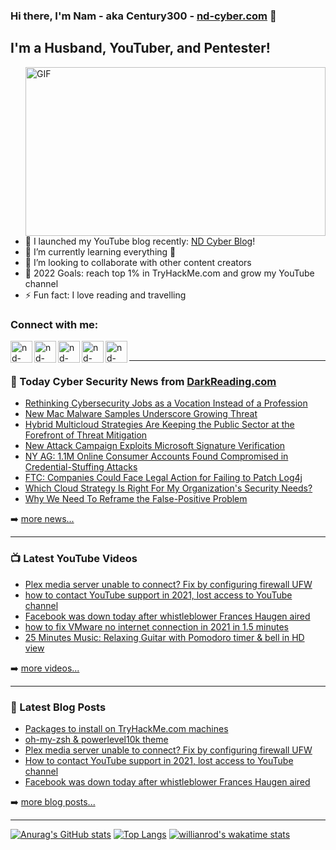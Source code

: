 ### Hi there, I'm Nam - aka Century300 - [nd-cyber.com][website] 👋 

## I'm a Husband, YouTuber, and Pentester!
 <img align="right" alt="GIF" src="https://user-images.githubusercontent.com/67885281/148101907-25ca9cb2-af05-4dbd-85ad-3633bdd04027.gif" width="480" height="270" />

- 🔭 I launched my YouTube blog recently: [ND Cyber Blog][youtube]!
- 🌱 I’m currently learning everything 🤣
- 👯 I’m looking to collaborate with other content creators
- 🥅 2022 Goals: reach top 1% in TryHackMe.com and grow my YouTube channel
- ⚡ Fun fact: I love reading and travelling


### Connect with me:

[<img align="left" alt="nd-cyber.com" width="35px" src="https://www.svgrepo.com/show/46221/globe.svg" />][website]
[<img align="left" alt="nd-cyber | Twitter" width="35px" src="https://www.svgrepo.com/show/157815/twitter.svg" />][twitter]
[<img align="left" alt="nd-cyber | Facebook" width="35px" src="https://www.svgrepo.com/show/138943/facebook.svg" />][facebook]
[<img align="left" alt="nd-cyber | Patreon" width="35px" src="https://www.svgrepo.com/show/331529/patreon-v2.svg" />][patreon]
[<img align="left" alt="nd-cyber | YouTube" width="35px" src="https://www.svgrepo.com/show/95009/youtube.svg" />][youtube]

<br />

---
### 📰 Today Cyber Security News from [DarkReading.com](https://DarkReading.com)

<!-- DARKREADING:START -->
- [Rethinking Cybersecurity Jobs as a Vocation Instead of a Profession](https://www.darkreading.com/careers-and-people/rethinking-cybersecurity-jobs-as-a-vocation-instead-of-a-profession)
- [New Mac Malware Samples Underscore Growing Threat](https://www.darkreading.com/vulnerabilities-threats/new-mac-malware-samples-underscore-growing-threat)
- [Hybrid Multicloud Strategies Are Keeping the Public Sector at the Forefront of Threat Mitigation](https://www.darkreading.com/cloud/hybrid-multicloud-strategies-are-keeping-the-public-sector-at-the-forefront-of-threat-mitigation)
- [New Attack Campaign Exploits Microsoft Signature Verification](https://www.darkreading.com/attacks-breaches/new-attack-campaign-exploits-microsoft-signature-verification)
- [NY AG: 1.1M Online Consumer Accounts Found Compromised in Credential-Stuffing Attacks](https://www.darkreading.com/threat-intelligence/ny-ag-1-1m-online-accounts-compromised-in-credential-stuffing-attack)
- [FTC: Companies Could Face Legal Action for Failing to Patch Log4j](https://www.darkreading.com/vulnerabilities-threats/ftc-companies-could-face-legal-action-for-failing-to-patch-log4j)
- [Which Cloud Strategy Is Right For My Organization&#39;s Security Needs?](https://www.darkreading.com/edge-ask-the-experts/which-cloud-strategy-is-right-for-my-organization-security-needs)
- [Why We Need To Reframe the False-Positive Problem](https://www.darkreading.com/attacks-breaches/why-we-need-to-reframe-the-false-positive-problem)
<!-- DARKREADING:END -->

➡️ [more news...](https://www.darkreading.com/)

---
### 📺 Latest YouTube Videos

<!-- YOUTUBE:START -->
- [Plex media server unable to connect? Fix by configuring firewall UFW](https://www.youtube.com/watch?v=-UTHUouiSVQ)
- [how to contact YouTube support in 2021, lost access to YouTube channel](https://www.youtube.com/watch?v=dQu735Nmp14)
- [Facebook was down today after whistleblower Frances Haugen aired](https://www.youtube.com/watch?v=fKoa-SPk9FM)
- [how to fix VMware no internet connection in 2021 in 1.5 minutes](https://www.youtube.com/watch?v=7UwhtDtHgOc)
- [25 Minutes Music: Relaxing Guitar with Pomodoro timer &amp; bell in HD view](https://www.youtube.com/watch?v=Wq8ZsjbbypE)
<!-- YOUTUBE:END -->

➡️ [more videos...](https://www.youtube.com/channel/UCVsmmOPP9L42oTOlpYtojGQ/featured)

---
### 📕 Latest Blog Posts

<!-- BLOG-POST-LIST:START -->
- [Packages to install on TryHackMe.com machines](https://nd-cyber.com/packages-to-install-on-tryhackme-com-machines)
- [oh-my-zsh &amp; powerlevel10k theme](https://nd-cyber.com/oh-my-zsh-powerlevel10k-theme)
- [Plex media server unable to connect? Fix by configuring firewall UFW](https://nd-cyber.com/plex-media-server-unable-to-connect-fix-by-configuring-firewall-ufw)
- [How to contact YouTube support in 2021, lost access to YouTube channel](https://nd-cyber.com/how-to-contact-youtube-support-in-2021-lost-access-to-youtube-channel)
- [Facebook was down today after whistleblower Frances Haugen aired](https://nd-cyber.com/facebook-was-down-today-after-whistleblower-frances-haugen-aired)
<!-- BLOG-POST-LIST:END -->

➡️ [more blog posts...](https://nd-cyber.com/blog)

---
[![Anurag's GitHub stats](https://github-readme-stats.vercel.app/api?username=Century300&show_icons=true&theme=radical&count_private=true&hide=prs,issues,contribs)](https://github.com/anuraghazra/github-readme-stats)
[![Top Langs](https://github-readme-stats.vercel.app/api/top-langs/?username=Century300&langs_count=10&layout=compact&theme=radical)](https://github.com/anuraghazra/github-readme-stats)
[![willianrod's wakatime stats](https://github-readme-stats.vercel.app/api/wakatime?username=Century300&theme=radical)](https://github.com/anuraghazra/github-readme-stats)

[website]: https://nd-cyber.com
[twitter]: https://twitter.com/nd_cybersec
[youtube]: https://www.youtube.com/channel/UCVsmmOPP9L42oTOlpYtojGQ
[facebook]: https://www.facebook.com/ndcyber
[patreon]: https://www.patreon.com/NDcyber
